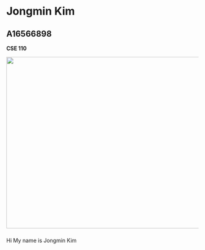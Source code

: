 # Jongmin Kim
## A16566898

**CSE 110**

<img src="IMG_4031.jpg" width="800" height="450">

#####

Hi My name is Jongmin Kim

